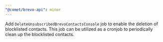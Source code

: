 ```yaml
---
"@comet/brevo-api": minor
---
```


Add `DeleteUnsubscribedBrevoContactsConsole` job to enable the deletion of blocklisted contacts. This job can be utilized as a cronjob to periodically clean up the blocklisted contacts.
